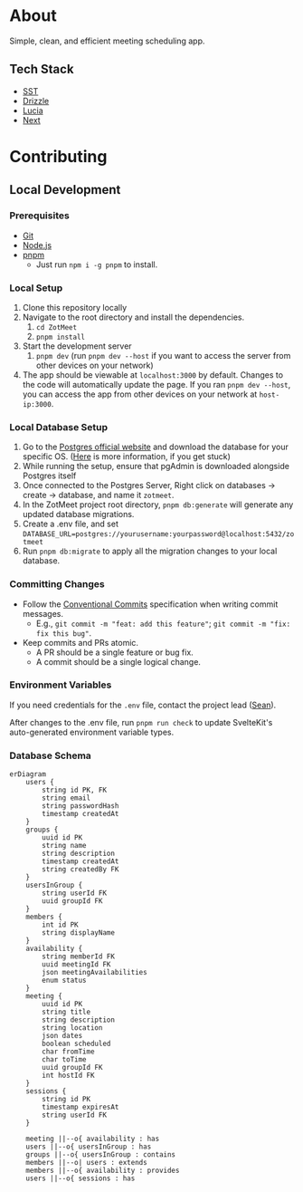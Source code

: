 # About

Simple, clean, and efficient meeting scheduling app.

## Tech Stack

- [SST](https://sst.dev)
- [Drizzle](https://orm.drizzle.team/)
- [Lucia](https://lucia-auth.com)
- [Next](https://nextjs.org/)

# Contributing

## Local Development

### Prerequisites

- [Git](https://git-scm.com/downloads)
- [Node.js](https://nodejs.org/en/)
- [pnpm](https://pnpm.io)
  - Just run `npm i -g pnpm` to install.

### Local Setup

1. Clone this repository locally
2. Navigate to the root directory and install the dependencies.
   1. `cd ZotMeet`
   2. `pnpm install`
3. Start the development server
   1. `pnpm dev` (run `pnpm dev --host` if you want to access the server from other devices on your network)
4. The app should be viewable at `localhost:3000` by default. Changes to the code will automatically update the page. If you ran `pnpm dev --host`, you can access the app from other devices on your network at `host-ip:3000`.

### Local Database Setup

1. Go to the [Postgres official website](https://www.postgresql.org/download/) and download the database for your specific OS. \([Here](https://www.postgresql.org/docs/16/tutorial-start.html) is more information, if you get stuck)
2. While running the setup, ensure that pgAdmin is downloaded alongside Postgres itself
3. Once connected to the Postgres Server, Right click on databases -> create -> database, and name it `zotmeet`.
4. In the ZotMeet project root directory, `pnpm db:generate` will generate any updated database migrations.
5. Create a .env file, and set `DATABASE_URL=postgres://yourusername:yourpassword@localhost:5432/zotmeet`
6. Run `pnpm db:migrate` to apply all the migration changes to your local database.

### Committing Changes

- Follow the [Conventional Commits](https://www.conventionalcommits.org/en/v1.0.0/#summary) specification when writing commit messages.
  - E.g., `git commit -m "feat: add this feature"`; `git commit -m "fix: fix this bug"`.
- Keep commits and PRs atomic.
  - A PR should be a single feature or bug fix.
  - A commit should be a single logical change.

### Environment Variables

If you need credentials for the `.env` file, contact the project lead ([Sean](https://github.com/seancfong/)).

After changes to the .env file, run `pnpm run check` to update SvelteKit's auto-generated environment variable types.

### Database Schema

```mermaid
erDiagram
    users {
        string id PK, FK
        string email
        string passwordHash
        timestamp createdAt
    }
    groups {
        uuid id PK
        string name
        string description
        timestamp createdAt
        string createdBy FK
    }
    usersInGroup {
        string userId FK
        uuid groupId FK
    }
    members {
        int id PK
        string displayName
    }
    availability {
        string memberId FK
        uuid meetingId FK
        json meetingAvailabilities
        enum status
    }
    meeting {
        uuid id PK
        string title
        string description
        string location
        json dates
        boolean scheduled
        char fromTime
        char toTime
        uuid groupId FK
        int hostId FK
    }
    sessions {
        string id PK
        timestamp expiresAt
        string userId FK
    }

    meeting ||--o{ availability : has
    users ||--o{ usersInGroup : has
    groups ||--o{ usersInGroup : contains
    members ||--o| users : extends
    members ||--o{ availability : provides
    users ||--o{ sessions : has 
```
